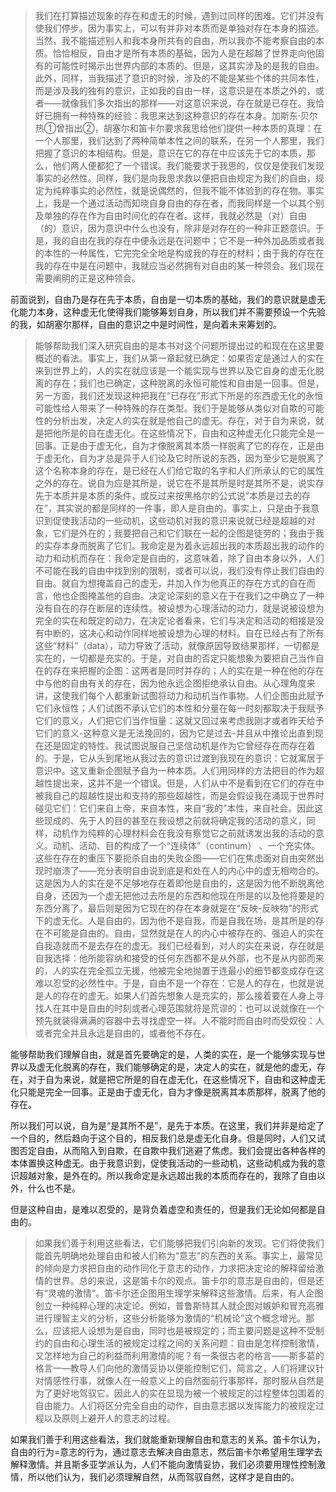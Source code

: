 <blockquote data-pid="j1z5l095">我们在打算描述现象的存在和虚无的时候，遇到过同样的困难。它们并没有使我们停步。因为事实上，可以有并非对本质而是单独对存在本身的描述。当然，我不能描述别人和我本身所共有的自由，所以我亦不能考察自由的本质。恰恰相反，自由才是所有本质的基础，因为人是在超越了世界走向他固有的可能性时揭示出世界内部的本质的。但是，这其实涉及的是我的自由。此外，同样，当我描述了意识的时候，涉及的不能是某些个体的共同本性，而是涉及我的独有的意识，正如我的自由一样，这意识是在本质之外的，或者——就像我们多次指出的那样——对这意识来说，存在就是已存在。我恰好已拥有一种特殊的经验：我思来达到这种意识的存在本身。加斯东·贝尔热①曾指出②，胡塞尔和笛卡尔要求我思给他们提供一种本质的真理：在一个人那里，我们达到了两种简单本性之间的联系，在另一个人那里，我们把握了意识的本相结构。但是，意识在它的存在中应该先于它的本质，那么，他们两人便都犯了一个错误。我们能要求于我思的，仅仅是使我们发现事实的必然性。同样，我们是向我思求救以便把自由规定为我们的自由，规定为纯粹事实的必然性，就是说偶然的，但我不能不体验到的存在物。事实上，我是一个通过活动而知晓自身自由的存在者，而我同样是一个以其个别及单独的存在作为自由时间化的存在者。这样，我就必然是（对）自由（的）意识，因为意识中什么也没有，除非是对存在的一种非正题意识。于是，我的自由在我的存在中便永远是在问题中；它不是一种外加品质或者我的本性的一种属性，它完完全全地是构成我的存在的材料；由于我的存在在我的存在中是在问题中，我就应当必然拥有对自由的某一种领会。我们现在需要阐明的正是这种领会。</blockquote><p data-pid="gQNP1dmM">前面说到，自由乃是存在先于本质，自由是一切本质的基础，我们的意识就是虚无化能力本身，这种虚无化使得我们能够筹划自身，所以我们并不需要预设一个先验的我，如胡塞尔那样，自由的意识之中是时间性，是向着未来筹划的。</p><blockquote data-pid="iA5PR8ls">能够帮助我们深入研究自由的是本书对这个问题所提出过的和现在在这里要概述的看法。事实上，我们从第一章起就已确定：如果否定是通过人的实在来到世界上的，人的实在就应该是一个能实现与世界以及它自身的虚无化脱离的存在；我们也已确定，这种脱离的永恒可能性和自由是一回事。但是，另一方面，我们还发现这种把我在“已存在”形式下所是的东西虚无化的永恒可能性给人带来了一种特殊的存在类型。我们于是能够从类似对自欺的可能性的分析出发，决定人的实在就是他自己的虚无。存在，对于自为来说，就是把他所是的自在虚无化。在这些情况下，自由和这种虚无化只能完全是一回事。正是由于虚无化，自为才像脱离其本质一样脱离了它的存在，正是由于虚无化，自为才总是异于人们论及它时所说的东西，因为至少它是脱离了这个名称本身的存在，是已经在人们给它取的名字和人们所承认的它的属性之外的存在。说自为应是其所是，说它在不是其所是时是其所不是，说实存先于本质并是本质的条件，或反过来按黑格尔的公式说“本质是过去的存在”，其实说的都是同样的一件事，即人是自由的。事实上，只是由于我意识到促使我活动的一些动机，这些动机对我的意识来说就已经是超越的对象，它们是外在的；我要把自己和它们联在一起的企图是徒劳的；我由于我的实存本身而脱离了它们。我命定是为着永远超出我的本质超出我的动作的动力和动机而存在：我命定是自由的，这意味着，除了自由本身以外，人们不可能在我的自由中找到别的限制，或者可以说，我们没有停止我们自由的自由。就自为想掩盖自己的虚无，并加入作为他真正的存在方式的自在而言，他也企图掩盖他的自由。决定论深刻的意义在于在我们之中确立了一种没有自在的存在断层的连续性。被设想为心理活动的动力，就是说被设想为完全的实在和既定的动力，在决定论者看来，它们与决定和活动的相接是没有中断的，这决心和动作同样地被设想为心理的材料。自在已经占有了所有这些“材料”（data），动力导致了活动，就像原因导致结果那样，一切都是实在的，一切都是充实的。于是，对自由的否定只能想象为要把自己当作自在的存在来把握的企图：这两者是同时并存的；人的实在是一种在他的存在中与他的自由有关的存在，因为他永远企图拒绝承认自由。从心理角度来讲，这使我们每个人都重新试图将动力和动机当作事物。人们企图由此赋予它们永恒性；人们试图不承认它们的本性和分量在每一时刻都取决于我赋予它们的意义，人们把它们当作恒量：这就又回过来考虑我刚才或者昨天给予它们的意义-这种意义是无法挽回的，因为它是过去-并且从中推论出直到现在还是固定的特性。我试图说服自己坚信动机是作为它曾经存在而存在着的。于是，它从头到尾地从我过去的意识过渡到我现在的意识：它就寓居于意识中。这又重新企图赋予自为一种本质。人们用同样的方法把目的作为超越性提出来，这并不是一个错误。但是，人们从中不是看到在它们的存在中被我自己的超越性提出和支持的那些超越性，而是会假设我在涌现于世界时碰见它们：它们来自上帝，来自本性，来自“我的”本性，来自社会。因此这些现成的、先于人的目的甚至在我设想之前就将确定我的活动的意义，同样，动机作为纯粹的心理材料会在我没有察觉它之前就诱发出我的活动的意义。动机、活动、目的构成了一个“连续体”（continum） 、一个充实体。这些在存在的重压下要扼杀自由的失败企图——它们在焦虑面对自由突然出现时崩溃了——充分表明自由说到底是和处在人的内心中的虚无相吻合的。这是因为人的实在是不足够地存在着即他是自由的，这是因为他不断脱离他自身，还因为一个虚无把他过去所是的东西和他现在所是的以及他将要是的东西分离了。最后则是因为它现在的存在本身就是在“反映-反映物”的形式下的虚无化。人是自由的，因为他不是自我，而是自我在场，是其所是的存在不可能是自由的。自由，显然就是在人的内心中被存在的、强迫人的实在自我造就而不是去存在的虚无。我们已经看到，对人的实在来说，存在就是自我选择：他所能容纳和接受的任何东西都不是从外部，也不是从内部而来的，人的实在完全孤立无援，他被完全地抛置于连最小的细节都变成存在这难以忍受的必然性中。于是，自由不是一个存在：它是人的存在，也就是说是人的存在的虚无。如果人们首先想象人是充实的，那么接着要在人身上寻找人在其中是自由的时刻或者心理范围就将是荒谬的：也可以说就像在一个预先就装得满满的容器中去寻找虚空一样。人不能时而自由时而受奴役：人或者完全并且永远是自由的，或者他不存在。</blockquote><p data-pid="yWECPRnk">能够帮助我们理解自由，就是首先要确定的是，人类的实在，是一个能够实现与世界以及虚无化脱离的存在，我们能够确定的是，决定人的实在，就是他的虚无，存在，对于自为来说，就是把它所是的自在虚无化，在这些情况下，自由和这种虚无化只能是完全一回事。正是由于虚无化，自为才像是脱离其本质那样，脱离了他的存在。</p><p data-pid="dzK3nHI1">所以我们可以说，自为是“是其所不是”，是先于本质。在这里，我们并非是给定了一个目的，然后趋向于这个目的，相反我们总是虚无化自身。但是同时，人们又试图否定自由，从而陷入到自欺，在自欺中我们逃避了焦虑。我们会提出各种各样的本体置换这种虚无。由于我意识到，促使我活动的一些动机，这些动机成为我的意识超越对象，是外在的。所以我命定是永远超出我的本质而存在的，我除了自由以外，什么也不是。</p><p data-pid="3OkY0scb">但是这种自由，是难以忍受的，是背负着虚空和责任的，但是我们无论如何都是自由的。</p><blockquote data-pid="RhBHp2KH">如果我们善于利用这些看法，它们能够把我们引向新的发现。它们将使我们能首先明确地处理自由和被人们称为“意志”的东西的关系。事实上，最常见的倾向是力求把自由的动作同化于意志的动作，力求把决定论的解释留给激情的世界。总的来说，这是笛卡尔的观点。笛卡尔的意志是自由的，但是还有“灵魂的激情”。笛卡尔还企图用生理学来解释这些激情。后来，有人企图创立一种纯粹心理的决定论。例如，普鲁斯特其人就企图对嫉妒和冒充高雅进行理智主义的分析，这些分析能够为激情的“机械论”这个概念增光。那么，应该把人设想为是自由，同时也是被规定的；而主要问题是这种不受制约的自由和心理生活的被规定过程之间的关系问题：自由是怎样控制激情，又怎样地为自己的利益而利用激情的呢？有一条很古老的格言——斯多葛的格言一—教导人们向他的激情妥协以便能控制它们，简言之，人们将建议针对情感性行事，就像人在一般意义上的自然面前行事那样，那时服从自然是为了更好地驾驭它。因此人的实在显现为被一个被规定的过程整体包围着的自由能力。人们将区分完全自由的动作，自由意志据以发挥能力的被规定过程以及原则上避开人的意志的过程。</blockquote><p data-pid="4NvsxuLC">如果我们善于利用这些看法，我们就能重新理解自由和意志的关系。笛卡尔认为，自由的行为=意志的行为，通过意志去解决自由意志，然后笛卡尔希望用生理学去解释激情。并且斯多亚学派认为，人们不能向激情妥协，我们必须要用理性控制激情，所以他们认为，我们必须理解自然，从而驾驭自然，这样才是自由的。</p><p></p>